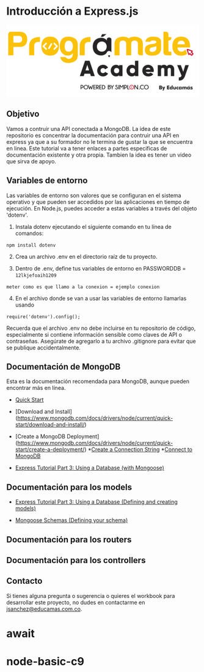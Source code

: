 # Introducción a Express.js

<img src="img/programate-academy.png" alt="Logo Programate">

## Objetivo

Vamos a contruir una API conectada a MongoDB. La idea de este repositorio es concentrar la documentación para contruir una API en express ya que a su formador no le termina de gustar la que se encuentra en linea. Este tutorial va a tener enlaces a partes especificas de  documentación existente y otra propia. Tambien la idea es tener un video que sirva de apoyo.

## Variables de entorno

Las variables de entorno son valores que se configuran en el sistema operativo y que pueden ser accedidos por las aplicaciones en tiempo de ejecución. En Node.js, puedes acceder a estas variables a través del objeto 'dotenv'.

1. Instala dotenv ejecutando el siguiente comando en tu línea de comandos:
```
npm install dotenv
```
2. Crea un archivo .env en el directorio raíz de tu proyecto.

3. Dentro de .env, define tus variables de entorno en PASSWORDDB = `12lkjefoaih1209`

```
meter como es que llamo a la conexion = ejemplo conexion
```
4. En el archivo donde se van a usar las variables de entorno llamarlas usando 
```
require('dotenv').config();
```
Recuerda que el archivo .env no debe incluirse en tu repositorio de código, especialmente si contiene información sensible como claves de API o contraseñas. Asegúrate de agregarlo a tu archivo .gitignore para evitar que se publique accidentalmente.


## Documentación de MongoDB

Esta es la documentación recomendada para MongoDB, aunque pueden encontrar más en línea.

* [Quick Start](https://www.mongodb.com/docs/drivers/node/current/quick-start/#quick-start) 
* [Download and Install] (https://www.mongodb.com/docs/drivers/node/current/quick-start/download-and-install/)
* [Create a MongoDB Deployment] (https://www.mongodb.com/docs/drivers/node/current/quick-start/create-a-deployment/)
*[Create a Connection String](https://www.mongodb.com/docs/drivers/node/current/quick-start/create-a-connection-string/#create-a-connection-string)
*[Connect to MongoDB](https://www.mongodb.com/docs/drivers/node/current/quick-start/connect-to-mongodb/)

* [Express Tutorial Part 3: Using a Database (with Mongoose)](https://developer.mozilla.org/en-US/docs/Learn/Server-side/Express_Nodejs/mongoose#setting_up_the_mongodb_database)

## Documentación para los models

* [Express Tutorial Part 3: Using a Database (Defining and creating models)](https://developer.mozilla.org/en-US/docs/Learn/Server-side/Express_Nodejs/mongoose#defining_and_creating_models)

* [Mongoose Schemas (Defining your schema)](https://mongoosejs.com/docs/guide.html#definition)


## Documentación para los routers
## Documentación para los controllers

## Contacto

Si tienes alguna pregunta o sugerencia o quieres el workbook para desarrollar este proyecto, no dudes en contactarme en [jsanchez@educamas.com.co](jsanchez@educamas.com.co).


# await


# node-basic-c9
